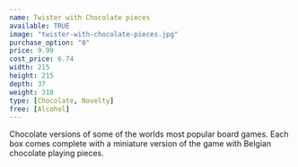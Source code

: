 ```yaml
---
name: Twister with Chocolate pieces
available: TRUE
image: "twister-with-chocolate-pieces.jpg"
purchase_option: "0"
price: 9.99
cost_price: 6.74
width: 215
height: 215
depth: 37
weight: 310
type: [Chocolate, Novelty]
free: [Alcohol]
---
```

Chocolate versions of some of the worlds most popular board games. Each box comes complete with a miniature version of the game with Belgian chocolate playing pieces.